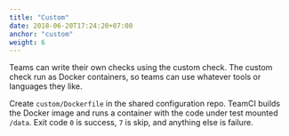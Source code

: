 ```yaml
---
title: "Custom"
date: 2018-06-20T17:24:20+07:00
anchor: "custom"
weight: 6
---
```


Teams can write their own checks using the custom check. The custom
check run as Docker containers, so teams can use whatever tools or
languages they like.

Create `custom/Dockerfile` in the shared configuration repo. TeamCI
builds the Docker image and runs a container with the code under test
mounted `/data`. Exit code `0` is success, `7` is skip, and anything
else is failure.
